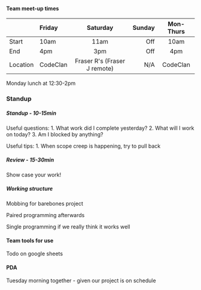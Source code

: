 #### Team meet-up times

| | Friday      | Saturday | Sunday    | Mon-Thurs |
| :--- | :---        |    :----:   |          ---: | :----:|
| Start | 10am     | 11am      | Off  | 10am |
| End| 4pm   | 3pm     | Off   |  4pm |
| Location |CodeClan| Fraser R's (Fraser J remote) | N/A | CodeClan

Monday lunch at 12:30-2pm
### Standup 

##### Standup - 10-15min

Useful questions: 
    1.  What work did I complete yesterday?
    2.  What will I work on today?
    3.  Am I blocked by anything?

Useful tips: 
	1. When scope creep is happening, try to pull back

##### Review - 15-30min

Show case your work!

##### Working structure

Mobbing for barebones project 

Paired programming afterwards

Single programming if we really think it works well

#### Team tools for use

Todo on google sheets

#### PDA 

Tuesday morning together - given our project is on schedule

